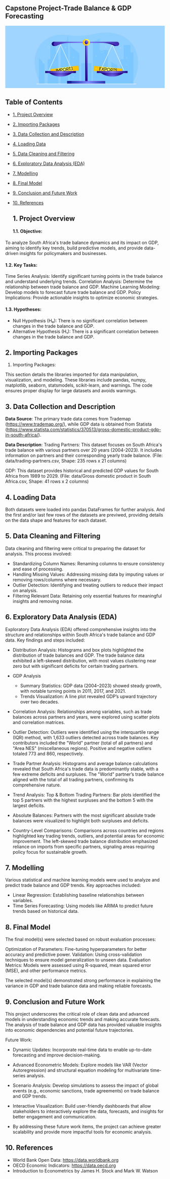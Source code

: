 ## Capstone Project-Trade Balance & GDP Forecasting

![balance trade](https://github.com/Khululiwe/Capstone-Project_Trade-Balance-Forecasting/blob/main/img/Balance-of-Trade.jpg)

## Table of Contents

- [1. Project Overview](#overview)
- [2. Importing Packages](#packages)
- [3. Data Collection and Description](#data-collection)
- [4. Loading Data](#loading-data)
- [5. Data Cleaning and Filtering](#data-cleaning)
- [6. Exploratory Data Analysis (EDA)](#exploratory-data-analysis-eda)
- [7. Modelling](#modelling)
- [8. Final Model](#final-model)
- [9. Conclusion and Future Work](#conclusion)
- [10. References](#references)

  ## 1. Project Overview

  #### 1.1. Objective:

To analyze South Africa's trade balance dynamics and its impact on GDP, aiming to identify key trends, build predictive models, and provide data-driven insights for policymakers and businesses.

#### 1.2. Key Tasks:

Time Series Analysis: Identify significant turning points in the trade balance and understand underlying trends.
Correlation Analysis: Determine the relationship between trade balance and GDP.
Machine Learning Modeling: Develop models to forecast future trade balance and GDP.
Policy Implications: Provide actionable insights to optimize economic strategies.

#### 1.3. Hypotheses:

- Null Hypothesis (H₀): There is no significant correlation between changes in the trade balance and GDP.
- Alternative Hypothesis (H₁): There is a significant correlation between changes in the trade balance and GDP.
  <br>

## 2. Importing Packages <a class="anchor" id="packages"></a>

1. Importing Packages:

This section details the libraries imported for data manipulation, visualization, and modeling. These libraries include pandas, numpy, matplotlib, seaborn, statsmodels, scikit-learn, and warnings. The code ensures proper display for large datasets and avoids warnings.

## 3. Data Collection and Description

**Data Source**: The primary trade data comes from Trademap (https://www.trademap.org/), while GDP data is obtained from Statista (https://www.statista.com/statistics/370513/gross-domestic-product-gdp-in-south-africa/).

**Data Description**:
Trading Partners: This dataset focuses on South Africa's trade balance with various partners over 20 years (2004-2023). It includes information on partners and their corresponding yearly trade balance. (File: data/trading-partners.csv, Shape: 235 rows x 21 columns)

GDP: This dataset provides historical and predicted GDP values for South Africa from 1989 to 2029. (File: data/Gross domestic product in South Africa.csv, Shape: 41 rows x 2 columns)

## 4. Loading Data

Both datasets were loaded into pandas DataFrames for further analysis. And the first and/or last few rows of the datasets are previwed, providing details on the data shape and features for each dataset.

## 5. Data Cleaning and Filtering

Data cleaning and filtering were critical to preparing the dataset for analysis. This process involved:

- Standardizing Column Names: Renaming columns to ensure consistency and ease of processing.
- Handling Missing Values: Addressing missing data by imputing values or removing rows/columns where necessary.
- Outlier Detection: Identifying and treating outliers to reduce their impact on analysis.
- Filtering Relevant Data: Retaining only essential features for meaningful insights and removing noise.

## 6. Exploratory Data Analysis (EDA)

Exploratory Data Analysis (EDA) offered comprehensive insights into the structure and relationships within South Africa's trade balance and GDP data. Key findings and steps included:

- Distribution Analysis: Histograms and box plots highlighted the distribution of trade balances and GDP. The trade balance data exhibited a left-skewed distribution, with most values clustering near zero but with significant deficits for certain trading partners.

- GDP Analysis

  - Summary Statistics: GDP data (2004–2023) showed steady growth, with notable turning points in 2011, 2017, and 2021.
  - Trends Visualization: A line plot revealed GDP’s upward trajectory over two decades.

- Correlation Analysis: Relationships among variables, such as trade balances across partners and years, were explored using scatter plots and correlation matrices.

- Outlier Detection: Outliers were identified using the interquartile range (IQR) method, with 1,633 outliers detected across trade balances. Key contributors included the "World" partner (total of all partners) and "Area NES" (miscellaneous regions).
  Positive and negative outliers totaled 773 and 860, respectively.

- Trade Partner Analysis: Histograms and average balance calculations revealed that South Africa's trade data is predominantly stable, with a few extreme deficits and surpluses.
  The "World" partner’s trade balance aligned with the total of all trading partners, confirming its comprehensive nature.

- Trend Analysis: Top & Bottom Trading Partners: Bar plots identified the top 5 partners with the highest surpluses and the bottom 5 with the largest deficits.

- Absolute Balances: Partners with the most significant absolute trade balances were visualized to highlight both surpluses and deficits.

- Country-Level Comparisons: Comparisons across countries and regions highlighted key trading trends, outliers, and potential areas for economic improvement.
  The left-skewed trade balance distribution emphasized reliance on imports from specific partners, signaling areas requiring policy focus for sustainable growth.

## 7. Modelling

Various statistical and machine learning models were used to analyze and predict trade balance and GDP trends. Key approaches included:

- Linear Regression: Establishing baseline relationships between variables.
- Time Series Forecasting: Using models like ARIMA to predict future trends based on historical data.

## 8. Final Model

The final model(s) were selected based on robust evaluation processes:

Optimization of Parameters: Fine-tuning hyperparameters for better accuracy and predictive power.
Validation: Using cross-validation techniques to ensure model generalization to unseen data.
Evaluation Metrics: Models were assessed using R-squared, mean squared error (MSE), and other performance metrics.

The selected model(s) demonstrated strong performance in explaining the variance in GDP and trade balance data and making reliable forecasts.

## 9. Conclusion and Future Work

This project underscores the critical role of clean data and advanced models in understanding economic trends and making accurate forecasts.
The analysis of trade balance and GDP data has provided valuable insights into economic dependencies and potential future trajectories.

Future Work:

- Dynamic Updates: Incorporate real-time data to enable up-to-date forecasting and improve decision-making.

- Advanced Econometric Models: Explore models like VAR (Vector Autoregression) and structural equation modeling for multivariate time-series analysis.

- Scenario Analysis: Develop simulations to assess the impact of global events (e.g., economic sanctions, trade agreements) on trade balance and GDP trends.

- Interactive Visualization: Build user-friendly dashboards that allow stakeholders to interactively explore the data, forecasts, and insights for better engagement and communication.

- By addressing these future work items, the project can achieve greater scalability and provide more impactful tools for economic analysis.

## 10. References

- World Bank Open Data: https://data.worldbank.org
- OECD Economic Indicators: https://data.oecd.org
- Introduction to Econometrics by James H. Stock and Mark W. Watson
